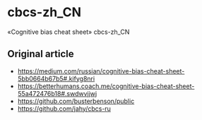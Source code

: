 # cbcs-zh_CN

«Cognitive bias cheat sheet» cbcs-zh_CN

## Original article

- <https://medium.com/russian/cognitive-bias-cheat-sheet-5bb0664b67b5#.kifyg8nri>
- <https://betterhumans.coach.me/cognitive-bias-cheat-sheet-55a472476b18#.swdwvjjwj>
- <https://github.com/busterbenson/public>
- <https://github.com/jahy/cbcs-ru>

